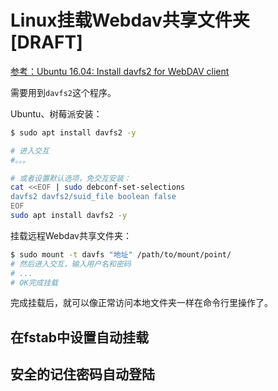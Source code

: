 # Linux挂载Webdav共享文件夹 [DRAFT]

[参考：Ubuntu 16.04: Install davfs2 for WebDAV client](https://www.hiroom2.com/2017/07/30/ubuntu-1604-davfs2-en/)


需要用到`davfs2`这个程序。

Ubuntu、树莓派安装：
```sh
$ sudo apt install davfs2 -y

# 进入交互
#。。。

# 或者设置默认选项，免交互安装：
cat <<EOF | sudo debconf-set-selections
davfs2 davfs2/suid_file boolean false
EOF
sudo apt install davfs2 -y
```


挂载远程Webdav共享文件夹：
```sh
$ sudo mount -t davfs "地址" /path/to/mount/point/
# 然后进入交互，输入用户名和密码
# ...
# OK完成挂载
```

完成挂载后，就可以像正常访问本地文件夹一样在命令行里操作了。


## 在fstab中设置自动挂载


## 安全的记住密码自动登陆

